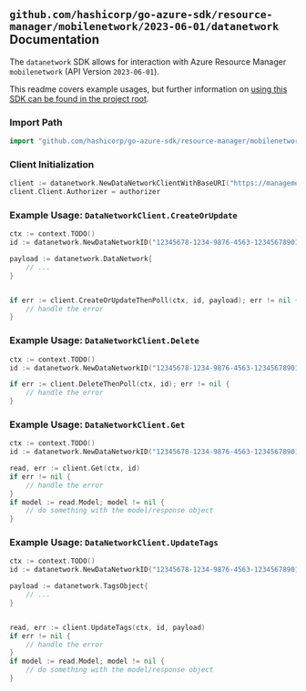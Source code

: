 
## `github.com/hashicorp/go-azure-sdk/resource-manager/mobilenetwork/2023-06-01/datanetwork` Documentation

The `datanetwork` SDK allows for interaction with Azure Resource Manager `mobilenetwork` (API Version `2023-06-01`).

This readme covers example usages, but further information on [using this SDK can be found in the project root](https://github.com/hashicorp/go-azure-sdk/tree/main/docs).

### Import Path

```go
import "github.com/hashicorp/go-azure-sdk/resource-manager/mobilenetwork/2023-06-01/datanetwork"
```


### Client Initialization

```go
client := datanetwork.NewDataNetworkClientWithBaseURI("https://management.azure.com")
client.Client.Authorizer = authorizer
```


### Example Usage: `DataNetworkClient.CreateOrUpdate`

```go
ctx := context.TODO()
id := datanetwork.NewDataNetworkID("12345678-1234-9876-4563-123456789012", "example-resource-group", "mobileNetworkValue", "dataNetworkValue")

payload := datanetwork.DataNetwork{
	// ...
}


if err := client.CreateOrUpdateThenPoll(ctx, id, payload); err != nil {
	// handle the error
}
```


### Example Usage: `DataNetworkClient.Delete`

```go
ctx := context.TODO()
id := datanetwork.NewDataNetworkID("12345678-1234-9876-4563-123456789012", "example-resource-group", "mobileNetworkValue", "dataNetworkValue")

if err := client.DeleteThenPoll(ctx, id); err != nil {
	// handle the error
}
```


### Example Usage: `DataNetworkClient.Get`

```go
ctx := context.TODO()
id := datanetwork.NewDataNetworkID("12345678-1234-9876-4563-123456789012", "example-resource-group", "mobileNetworkValue", "dataNetworkValue")

read, err := client.Get(ctx, id)
if err != nil {
	// handle the error
}
if model := read.Model; model != nil {
	// do something with the model/response object
}
```


### Example Usage: `DataNetworkClient.UpdateTags`

```go
ctx := context.TODO()
id := datanetwork.NewDataNetworkID("12345678-1234-9876-4563-123456789012", "example-resource-group", "mobileNetworkValue", "dataNetworkValue")

payload := datanetwork.TagsObject{
	// ...
}


read, err := client.UpdateTags(ctx, id, payload)
if err != nil {
	// handle the error
}
if model := read.Model; model != nil {
	// do something with the model/response object
}
```
